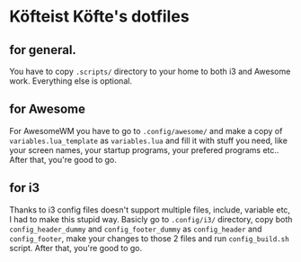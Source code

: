 # Köfteist Köfte's dotfiles

## for general.
You have to copy `.scripts/` directory to your home to both i3 and Awesome work. Everything else is optional.

## for Awesome
For AwesomeWM you have to go to `.config/awesome/` and make a copy of `variables.lua_template` as `variables.lua` and fill it with stuff you need, like your screen names, your startup programs, your prefered programs etc.. After that, you're good to go.

## for i3
Thanks to i3 config files doesn't support multiple files, include, variable etc, I had to make this stupid way.
Basicly go to `.config/i3/` directory, copy both `config_header_dummy` and `config_footer_dummy` as `config_header` and `config_footer`, make your changes to those 2 files and run `config_build.sh` script.
After that, you're good to go.
